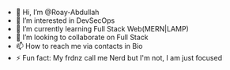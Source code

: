 - 👋 Hi, I’m @Roay-Abdullah
- 👀 I’m interested in DevSecOps 
- 🌱 I’m currently learning Full Stack Web(MERN|LAMP)
- 💞️ I’m looking to collaborate on Full Stack
- 📫 How to reach me via contacts in Bio
- ⚡ Fun fact: My frdnz call me Nerd but I'm not, I am just focused

<!---
Roay-Abdullah/Roay-Abdullah is a ✨ special ✨ repository because its `README.md` (this file) appears on your GitHub profile.
You can click the Preview link to take a look at your changes.
--->
